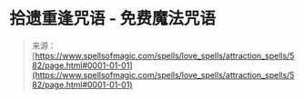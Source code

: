 <!--yml

分类: 未分类

日期: 2024-06-12 18:33:21

-->

# 拾遗重逢咒语 - 免费魔法咒语

> 来源：[https://www.spellsofmagic.com/spells/love_spells/attraction_spells/582/page.html#0001-01-01](https://www.spellsofmagic.com/spells/love_spells/attraction_spells/582/page.html#0001-01-01)
